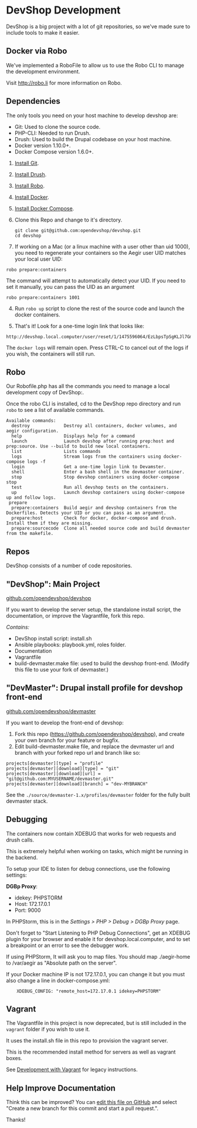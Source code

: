 DevShop Development
===================

DevShop is a big project with a lot of git repositories, so we've made sure to include tools to make it easier.

## Docker via Robo

We've implemented a RoboFile to allow us to use the Robo CLI to manage the development environment.

Visit http://robo.li for more information on Robo.

Dependencies
------------

The only tools you need on your host machine to develop devshop are:

- Git: Used to clone the source code.
- PHP-CLI: Needed to run Drush.
- Drush: Used to build the Drupal codebase on your host machine.
- Docker version 1.10.0+.
- Docker Compose version 1.6.0+.

1. [Install Git](https://git-scm.com/book/en/v2/Getting-Started-Installing-Git).
2. [Install Drush](http://docs.drush.org/en/master/install/).
2. [Install Robo](http://robo.li/).
2. [Install Docker](https://docs.docker.com/engine/installation/).
2. [Install Docker Compose](https://github.com/docker/compose/releases).

3. Clone this Repo and change to it's directory.

    ```
    git clone git@github.com:opendevshop/devshop.git
    cd devshop
    ```
    
4. If working on a Mac (or a linux machine with a user other than uid 1000), you need to regenerate your containers so the Aegir user UID matches your local user UID:

  ```
  robo prepare:containers
  ```
  
  The command will attempt to automatically detect your UID. If you need to set it manually, you can pass the UID as an argument
  
  ```
  robo prepare:containers 1001
  ```
  
  
4. Run `robo up` script to clone the rest of the source code and launch the docker containers.

5. That's it! Look for a one-time login link that looks like:

  ```
  http://devshop.local.computer/user/reset/1/1475596064/EzLbpsTpSgKLJl7GmO0
  ```

  The `docker logs` will remain open.  Press CTRL-C to cancel out of the logs if you wish, the containers will still run.  
  
Robo
----

Our Robofile.php has all the commands you need to manage a local development copy of DevShop:.

Once the robo CLI is installed, cd to the DevShop repo directory and run `robo` to see a list of available commands.
 
    Available commands:
      destroy             Destroy all containers, docker volumes, and aegir configuration.
      help                Displays help for a command
      launch              Launch devshop after running prep:host and prep:source. Use --build to build new local containers.
      list                Lists commands
      logs                Stream logs from the containers using docker-compose logs -f
      login               Get a one-time login link to Devamster.
      shell               Enter a bash shell in the devmaster container.
      stop                Stop devshop containers using docker-compose stop
      test                Run all devshop tests on the containers.
      up                  Launch devshop containers using docker-compose up and follow logs.
     prepare
      prepare:containers  Build aegir and devshop containers from the Dockerfiles. Detects your UID or you can pass as an argument.
      prepare:host        Check for docker, docker-compose and drush. Install them if they are missing.
      prepare:sourcecode  Clone all needed source code and build devmaster from the makefile.

Repos
-----

DevShop consists of a number of code repositories.

## "DevShop": Main Project 

[github.com/opendevshop/devshop](http://github.com/opendevshop/devshop)

If you want to develop the server setup, the standalone install script, the 
documentation, or improve the Vagrantfile, fork this repo.  

*Contains:*

- DevShop install script: install.sh
- Ansible playbooks: playbook.yml, roles folder.
- Documentation
- Vagrantfile 
- build-devmaster.make file: used to build the devshop front-end.
  (Modify this file to use your fork of devmaster.)

## "DevMaster": Drupal install profile for devshop front-end

[github.com/opendevshop/devmaster](http://github.com/opendevshop/devmaster)

If you want to develop the front-end of devshop:

1. Fork this repo (https://github.com/opendevshop/devshop), and create your own branch for your feature or bugfix.
2. Edit build-devmaster.make file, and replace the devmaster url and branch
with your forked repo url and branch like so:
    
  ```
  projects[devmaster][type] = "profile"
  projects[devmaster][download][type] = "git"
  projects[devmaster][download][url] = "git@github.com:MYUSERNAME/devmaster.git"
  projects[devmaster][download][branch] = "dev-MYBRANCH"
  ```
    
See the `./source/devmaster-1.x/profiles/devmaster` folder for the fully built devmaster stack. 

Debugging
---------

The containers now contain XDEBUG that works for web requests and drush calls.

This is extremely helpful when working on tasks, which might be running in the backend.

To setup your IDE to listen for debug connections, use the following settings:

  **DGBp Proxy**:
  - idekey: PHPSTORM
  - Host: 172.17.0.1
  - Port: 9000
  
In PHPStorm, this is in the *Settings > PHP > Debug > DGBp Proxy* page.

Don't forget to "Start Listening to PHP Debug Connections", get an XDEBUG plugin for your browser and enable it for devshop.local.computer, and to set a breakpoint or an error to see the debugger work.

If using PHPStorm, It will ask you to map files. You should map ./aegir-home to /var/aegir as "Absolute path on the server".

If your Docker machine IP is not 172.17.0.1, you can change it but you must also change a line in docker-compose.yml:

        XDEBUG_CONFIG: "remote_host=172.17.0.1 idekey=PHPSTORM"

## Vagrant 

The Vagrantfile in this project is now deprecated, but is still included in the `vagrant` folder if you wish to use it.

It uses the install.sh file in this repo to provision the vagrant server.

This is the recommended install method for servers as well as vagrant boxes.

See [Development with Vagrant](development-vagrant.md) for legacy instructions.

Help Improve Documentation
--------------------------

Think this can be improved? You can [edit this file on GitHub](https://github.com/opendevshop/devshop/edit/0.x/README.vagrant.md) and select "Create a new branch for this commit and start a pull request.".

Thanks!
